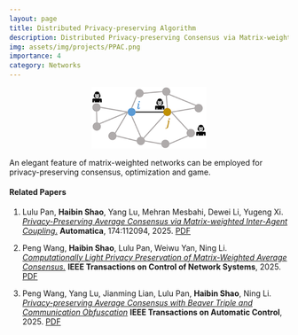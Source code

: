 ```yaml
---
layout: page
title: Distributed Privacy-preserving Algorithm
description: Distributed Privacy-preserving Consensus via Matrix-weighted Coupling
img: assets/img/projects/PPAC.png
importance: 4
category: Networks
---
```



<div align="center"><img src="/assets/img/images/research/privacy/PPAC.png" style="zoom:70%;" /></div>

An elegant feature of matrix-weighted networks can be employed for privacy-preserving consensus, optimization and game. 

#### Related Papers

1. Lulu Pan, **Haibin Shao**, Yang Lu, Mehran Mesbahi, Dewei Li, Yugeng Xi.  [*Privacy-Preserving  Average Consensus via Matrix-weighted Inter-Agent Coupling*.](https://doi.org/10.1016/j.automatica.2024.112094)     **Automatica**, 174:112094, 2025. [PDF](https://doi.org/10.1016/j.automatica.2024.112094)

2. Peng Wang, **Haibin Shao**, Lulu Pan, Weiwu Yan, Ning Li. 
   [*Computationally Light Privacy Preservation of Matrix-Weighted Average Consensus.*](https://ieeexplore.ieee.org/abstract/document/10829966)
   **IEEE Transactions on Control of Network Systems**, 2025. [PDF](https://ieeexplore.ieee.org/abstract/document/10829966)

3. Peng Wang, Yang Lu, Jianming Lian, Lulu Pan, **Haibin Shao**, Ning Li. [*Privacy-preserving Average Consensus with Beaver Triple and Communication Obfuscation*](https://ieeexplore.ieee.org/abstract/document/10877776) **IEEE Transactions on Automatic Control**, 2025. [PDF](https://ieeexplore.ieee.org/abstract/document/10877776)
